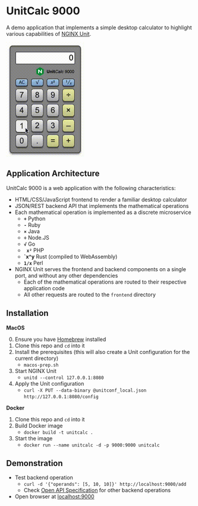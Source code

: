 UnitCalc 9000
=============

A demo application that implements a simple desktop calculator to highlight various capabilities of [NGINX Unit](https://unit.nginx.org/).

![UnitCalc screenshot](demo.gif)

Application Architecture
------------------------
UnitCalc 9000 is a web application with the following characteristics:

 * HTML/CSS/JavaScript frontend to render a familiar desktop calculator
 * JSON/REST backend API that implements the mathematical operations
 * Each mathematical operation is implemented as a discrete microservice
   - **` + `** Python
   - **` - `** Ruby
   - **` × `** Java
   - **` ÷ `** Node.JS
   - **` √ `** Go
   - **` x²`** PHP
   - **`x^y** Rust (compiled to WebAssembly)
   - **`1/x`** Perl
 * NGINX Unit serves the frontend and backend components on a single port, and without any other dependencies
   - Each of the mathematical operations are routed to their respective application code
   - All other requests are routed to the `frontend` directory
 
Installation
------------
**MacOS**

0. Ensure you have [Homebrew](https://brew.sh/) installed
1. Clone this repo and `cd` into it
2. Install the prerequisites (this will also create a Unit configuration for the current directory)
   - `macos-prep.sh`
3. Start NGINX Unit
   - `unitd --control 127.0.0.1:8080`
4. Apply the Unit configuration
   - `curl -X PUT --data-binary @unitconf_local.json http://127.0.0.1:8080/config`

**Docker**

1. Clone this repo and `cd` into it
2. Build Docker image
   - `docker build -t unitcalc .`
3. Start the image
   - `docker run --name unitcalc -d -p 9000:9000 unitcalc`

Demonstration
-------------
 * Test backend operation
   - `curl -d '{"operands": [5, 10, 10]}' http://localhost:9000/add`
   - Check [Open API Specification](frontend/calculator-oas3.yaml) for other backend operations
 * Open browser at [localhost:9000](http://localhost:9000/)
